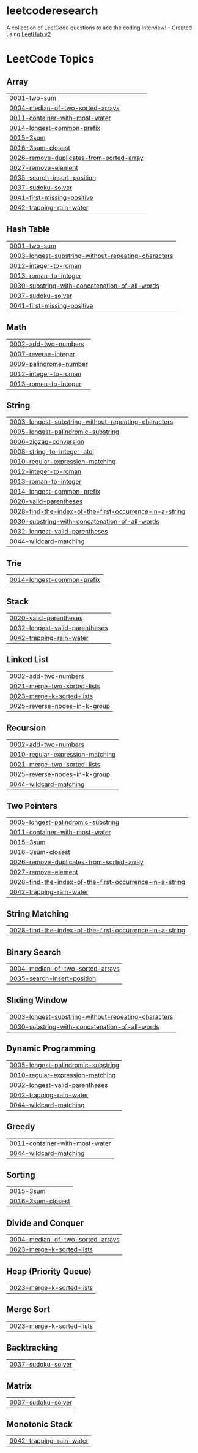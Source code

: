 # leetcoderesearch
A collection of LeetCode questions to ace the coding interview! - Created using [LeetHub v2](https://github.com/arunbhardwaj/LeetHub-2.0)

<!---LeetCode Topics Start-->
# LeetCode Topics
## Array
|  |
| ------- |
| [0001-two-sum](https://github.com/dstrimble/leetcoderesearch/tree/master/0001-two-sum) |
| [0004-median-of-two-sorted-arrays](https://github.com/dstrimble/leetcoderesearch/tree/master/0004-median-of-two-sorted-arrays) |
| [0011-container-with-most-water](https://github.com/dstrimble/leetcoderesearch/tree/master/0011-container-with-most-water) |
| [0014-longest-common-prefix](https://github.com/dstrimble/leetcoderesearch/tree/master/0014-longest-common-prefix) |
| [0015-3sum](https://github.com/dstrimble/leetcoderesearch/tree/master/0015-3sum) |
| [0016-3sum-closest](https://github.com/dstrimble/leetcoderesearch/tree/master/0016-3sum-closest) |
| [0026-remove-duplicates-from-sorted-array](https://github.com/dstrimble/leetcoderesearch/tree/master/0026-remove-duplicates-from-sorted-array) |
| [0027-remove-element](https://github.com/dstrimble/leetcoderesearch/tree/master/0027-remove-element) |
| [0035-search-insert-position](https://github.com/dstrimble/leetcoderesearch/tree/master/0035-search-insert-position) |
| [0037-sudoku-solver](https://github.com/dstrimble/leetcoderesearch/tree/master/0037-sudoku-solver) |
| [0041-first-missing-positive](https://github.com/dstrimble/leetcoderesearch/tree/master/0041-first-missing-positive) |
| [0042-trapping-rain-water](https://github.com/dstrimble/leetcoderesearch/tree/master/0042-trapping-rain-water) |
## Hash Table
|  |
| ------- |
| [0001-two-sum](https://github.com/dstrimble/leetcoderesearch/tree/master/0001-two-sum) |
| [0003-longest-substring-without-repeating-characters](https://github.com/dstrimble/leetcoderesearch/tree/master/0003-longest-substring-without-repeating-characters) |
| [0012-integer-to-roman](https://github.com/dstrimble/leetcoderesearch/tree/master/0012-integer-to-roman) |
| [0013-roman-to-integer](https://github.com/dstrimble/leetcoderesearch/tree/master/0013-roman-to-integer) |
| [0030-substring-with-concatenation-of-all-words](https://github.com/dstrimble/leetcoderesearch/tree/master/0030-substring-with-concatenation-of-all-words) |
| [0037-sudoku-solver](https://github.com/dstrimble/leetcoderesearch/tree/master/0037-sudoku-solver) |
| [0041-first-missing-positive](https://github.com/dstrimble/leetcoderesearch/tree/master/0041-first-missing-positive) |
## Math
|  |
| ------- |
| [0002-add-two-numbers](https://github.com/dstrimble/leetcoderesearch/tree/master/0002-add-two-numbers) |
| [0007-reverse-integer](https://github.com/dstrimble/leetcoderesearch/tree/master/0007-reverse-integer) |
| [0009-palindrome-number](https://github.com/dstrimble/leetcoderesearch/tree/master/0009-palindrome-number) |
| [0012-integer-to-roman](https://github.com/dstrimble/leetcoderesearch/tree/master/0012-integer-to-roman) |
| [0013-roman-to-integer](https://github.com/dstrimble/leetcoderesearch/tree/master/0013-roman-to-integer) |
## String
|  |
| ------- |
| [0003-longest-substring-without-repeating-characters](https://github.com/dstrimble/leetcoderesearch/tree/master/0003-longest-substring-without-repeating-characters) |
| [0005-longest-palindromic-substring](https://github.com/dstrimble/leetcoderesearch/tree/master/0005-longest-palindromic-substring) |
| [0006-zigzag-conversion](https://github.com/dstrimble/leetcoderesearch/tree/master/0006-zigzag-conversion) |
| [0008-string-to-integer-atoi](https://github.com/dstrimble/leetcoderesearch/tree/master/0008-string-to-integer-atoi) |
| [0010-regular-expression-matching](https://github.com/dstrimble/leetcoderesearch/tree/master/0010-regular-expression-matching) |
| [0012-integer-to-roman](https://github.com/dstrimble/leetcoderesearch/tree/master/0012-integer-to-roman) |
| [0013-roman-to-integer](https://github.com/dstrimble/leetcoderesearch/tree/master/0013-roman-to-integer) |
| [0014-longest-common-prefix](https://github.com/dstrimble/leetcoderesearch/tree/master/0014-longest-common-prefix) |
| [0020-valid-parentheses](https://github.com/dstrimble/leetcoderesearch/tree/master/0020-valid-parentheses) |
| [0028-find-the-index-of-the-first-occurrence-in-a-string](https://github.com/dstrimble/leetcoderesearch/tree/master/0028-find-the-index-of-the-first-occurrence-in-a-string) |
| [0030-substring-with-concatenation-of-all-words](https://github.com/dstrimble/leetcoderesearch/tree/master/0030-substring-with-concatenation-of-all-words) |
| [0032-longest-valid-parentheses](https://github.com/dstrimble/leetcoderesearch/tree/master/0032-longest-valid-parentheses) |
| [0044-wildcard-matching](https://github.com/dstrimble/leetcoderesearch/tree/master/0044-wildcard-matching) |
## Trie
|  |
| ------- |
| [0014-longest-common-prefix](https://github.com/dstrimble/leetcoderesearch/tree/master/0014-longest-common-prefix) |
## Stack
|  |
| ------- |
| [0020-valid-parentheses](https://github.com/dstrimble/leetcoderesearch/tree/master/0020-valid-parentheses) |
| [0032-longest-valid-parentheses](https://github.com/dstrimble/leetcoderesearch/tree/master/0032-longest-valid-parentheses) |
| [0042-trapping-rain-water](https://github.com/dstrimble/leetcoderesearch/tree/master/0042-trapping-rain-water) |
## Linked List
|  |
| ------- |
| [0002-add-two-numbers](https://github.com/dstrimble/leetcoderesearch/tree/master/0002-add-two-numbers) |
| [0021-merge-two-sorted-lists](https://github.com/dstrimble/leetcoderesearch/tree/master/0021-merge-two-sorted-lists) |
| [0023-merge-k-sorted-lists](https://github.com/dstrimble/leetcoderesearch/tree/master/0023-merge-k-sorted-lists) |
| [0025-reverse-nodes-in-k-group](https://github.com/dstrimble/leetcoderesearch/tree/master/0025-reverse-nodes-in-k-group) |
## Recursion
|  |
| ------- |
| [0002-add-two-numbers](https://github.com/dstrimble/leetcoderesearch/tree/master/0002-add-two-numbers) |
| [0010-regular-expression-matching](https://github.com/dstrimble/leetcoderesearch/tree/master/0010-regular-expression-matching) |
| [0021-merge-two-sorted-lists](https://github.com/dstrimble/leetcoderesearch/tree/master/0021-merge-two-sorted-lists) |
| [0025-reverse-nodes-in-k-group](https://github.com/dstrimble/leetcoderesearch/tree/master/0025-reverse-nodes-in-k-group) |
| [0044-wildcard-matching](https://github.com/dstrimble/leetcoderesearch/tree/master/0044-wildcard-matching) |
## Two Pointers
|  |
| ------- |
| [0005-longest-palindromic-substring](https://github.com/dstrimble/leetcoderesearch/tree/master/0005-longest-palindromic-substring) |
| [0011-container-with-most-water](https://github.com/dstrimble/leetcoderesearch/tree/master/0011-container-with-most-water) |
| [0015-3sum](https://github.com/dstrimble/leetcoderesearch/tree/master/0015-3sum) |
| [0016-3sum-closest](https://github.com/dstrimble/leetcoderesearch/tree/master/0016-3sum-closest) |
| [0026-remove-duplicates-from-sorted-array](https://github.com/dstrimble/leetcoderesearch/tree/master/0026-remove-duplicates-from-sorted-array) |
| [0027-remove-element](https://github.com/dstrimble/leetcoderesearch/tree/master/0027-remove-element) |
| [0028-find-the-index-of-the-first-occurrence-in-a-string](https://github.com/dstrimble/leetcoderesearch/tree/master/0028-find-the-index-of-the-first-occurrence-in-a-string) |
| [0042-trapping-rain-water](https://github.com/dstrimble/leetcoderesearch/tree/master/0042-trapping-rain-water) |
## String Matching
|  |
| ------- |
| [0028-find-the-index-of-the-first-occurrence-in-a-string](https://github.com/dstrimble/leetcoderesearch/tree/master/0028-find-the-index-of-the-first-occurrence-in-a-string) |
## Binary Search
|  |
| ------- |
| [0004-median-of-two-sorted-arrays](https://github.com/dstrimble/leetcoderesearch/tree/master/0004-median-of-two-sorted-arrays) |
| [0035-search-insert-position](https://github.com/dstrimble/leetcoderesearch/tree/master/0035-search-insert-position) |
## Sliding Window
|  |
| ------- |
| [0003-longest-substring-without-repeating-characters](https://github.com/dstrimble/leetcoderesearch/tree/master/0003-longest-substring-without-repeating-characters) |
| [0030-substring-with-concatenation-of-all-words](https://github.com/dstrimble/leetcoderesearch/tree/master/0030-substring-with-concatenation-of-all-words) |
## Dynamic Programming
|  |
| ------- |
| [0005-longest-palindromic-substring](https://github.com/dstrimble/leetcoderesearch/tree/master/0005-longest-palindromic-substring) |
| [0010-regular-expression-matching](https://github.com/dstrimble/leetcoderesearch/tree/master/0010-regular-expression-matching) |
| [0032-longest-valid-parentheses](https://github.com/dstrimble/leetcoderesearch/tree/master/0032-longest-valid-parentheses) |
| [0042-trapping-rain-water](https://github.com/dstrimble/leetcoderesearch/tree/master/0042-trapping-rain-water) |
| [0044-wildcard-matching](https://github.com/dstrimble/leetcoderesearch/tree/master/0044-wildcard-matching) |
## Greedy
|  |
| ------- |
| [0011-container-with-most-water](https://github.com/dstrimble/leetcoderesearch/tree/master/0011-container-with-most-water) |
| [0044-wildcard-matching](https://github.com/dstrimble/leetcoderesearch/tree/master/0044-wildcard-matching) |
## Sorting
|  |
| ------- |
| [0015-3sum](https://github.com/dstrimble/leetcoderesearch/tree/master/0015-3sum) |
| [0016-3sum-closest](https://github.com/dstrimble/leetcoderesearch/tree/master/0016-3sum-closest) |
## Divide and Conquer
|  |
| ------- |
| [0004-median-of-two-sorted-arrays](https://github.com/dstrimble/leetcoderesearch/tree/master/0004-median-of-two-sorted-arrays) |
| [0023-merge-k-sorted-lists](https://github.com/dstrimble/leetcoderesearch/tree/master/0023-merge-k-sorted-lists) |
## Heap (Priority Queue)
|  |
| ------- |
| [0023-merge-k-sorted-lists](https://github.com/dstrimble/leetcoderesearch/tree/master/0023-merge-k-sorted-lists) |
## Merge Sort
|  |
| ------- |
| [0023-merge-k-sorted-lists](https://github.com/dstrimble/leetcoderesearch/tree/master/0023-merge-k-sorted-lists) |
## Backtracking
|  |
| ------- |
| [0037-sudoku-solver](https://github.com/dstrimble/leetcoderesearch/tree/master/0037-sudoku-solver) |
## Matrix
|  |
| ------- |
| [0037-sudoku-solver](https://github.com/dstrimble/leetcoderesearch/tree/master/0037-sudoku-solver) |
## Monotonic Stack
|  |
| ------- |
| [0042-trapping-rain-water](https://github.com/dstrimble/leetcoderesearch/tree/master/0042-trapping-rain-water) |
<!---LeetCode Topics End-->